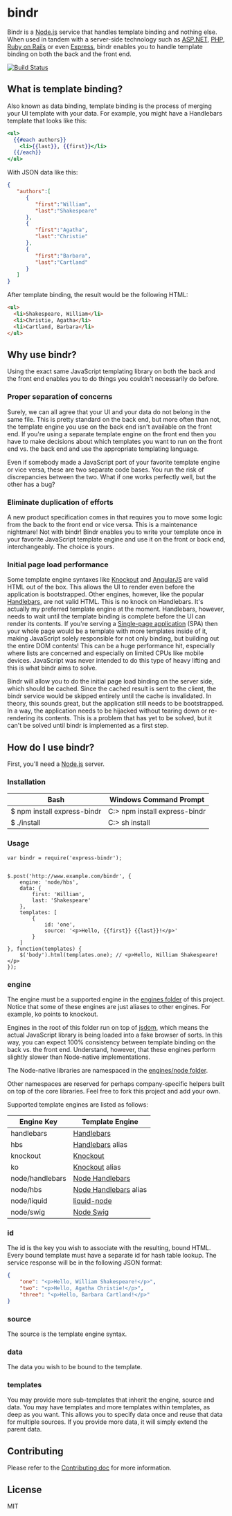﻿# bindr

Bindr is a [Node.js][] service that handles template binding and nothing else.
When used in tandem with a server-side technology such as [ASP.NET][], [PHP][],
[Ruby on Rails][] or even [Express][], bindr enables you to handle template
binding on both the back and the front end.

[![Build Status][]](http://travis-ci.org/jedmao/bindr)


## What is template binding?

Also known as data binding, template binding is the process of merging your UI
template with your data. For example, you might have a Handlebars template that
looks like this:

```hbs
<ul>
  {{#each authors}}
    <li>{{last}}, {{first}}</li>
  {{/each}}
</ul>
```

With JSON data like this:
```json
{
   "authors":[
      {
         "first":"William",
         "last":"Shakespeare"
      },
      {
         "first":"Agatha",
         "last":"Christie"
      },
      {
         "first":"Barbara",
         "last":"Cartland"
      }
   ]
}
```

After template binding, the result would be the following HTML:

```html
<ul>
  <li>Shakespeare, William</li>
  <li>Christie, Agatha</li>
  <li>Cartland, Barbara</li>
</ul>
```


## Why use bindr?

Using the exact same JavaScript templating library on both the back and the
front end enables you to do things you couldn't necessarily do before.


### Proper separation of concerns

Surely, we can all agree that your UI and your data do not belong in the same
file. This is pretty standard on the back end, but more often than not, the
template engine you use on the back end isn't available on the front end. If
you're using a separate template engine on the front end then you have to make
decisions about which templates you want to run on the front end vs. the back
end and use the appropriate templating language.

Even if somebody made a JavaScript port of your favorite template engine or
vice versa, these are two separate code bases. You run the risk of discrepancies
between the two. What if one works perfectly well, but the other has a bug?


### Eliminate duplication of efforts

A new product specification comes in that requires you to move some logic from
the back to the front end or vice versa. This is a maintenance nightmare! Not
with bindr! Bindr enables you to write your template once in your favorite
JavaScript template engine and use it on the front or back end,
interchangeably. The choice is yours.


### Initial page load performance

Some template engine syntaxes like [Knockout][] and [AngularJS][] are valid
HTML out of the box. This allows the UI to render even before the application is
bootstrapped. Other engines, however, like the popular [Handlebars][], are
not valid HTML. This is no knock on Handlebars. It's actually my preferred
template engine at the moment. Handlebars, however, needs to wait until the
template binding is complete before the UI can render its contents. If you're
serving a [Single-page application][] (SPA) then your whole page would be a
template with more templates inside of it, making JavaScript solely responsible
for not only binding, but building out the entire DOM contents! This can be a
huge performance hit, especially where lists are concerned and especially on
limited CPUs like mobile devices. JavaScript was never intended to do this type
of heavy lifting and this is what bindr aims to solve.

Bindr will allow you to do the initial page load binding on the server side,
which should be cached. Since the cached result is sent to the client, the bindr
service would be skipped entirely until the cache is invalidated. In theory,
this sounds great, but the application still needs to be bootstrapped. In a way,
the application needs to be hijacked without tearing down or re-rendering its
contents. This is a problem that has yet to be solved, but it can't be solved
until bindr is implemented as a first step.


## How do I use bindr?

First, you'll need a [Node.js][] server.


### Installation

| Bash                        | Windows Command Prompt         |
| ----------------------------| ------------------------------ |
| $ npm install express-bindr | C:\> npm install express-bindr |
| $ ./install                 | C:\> sh install                |


### Usage

```node
var bindr = require('express-bindr');


$.post('http://www.example.com/bindr', {
    engine: 'node/hbs',
    data: {
        first: 'William',
        last: 'Shakespeare'
    },
    templates: [
        {
            id: 'one',
            source: '<p>Hello, {{first}} {{last}}!</p>'
        }
    ]
}, function(templates) {
    $('body').html(templates.one); // <p>Hello, William Shakespeare!</p>
});
```


### engine

The engine must be a supported engine in the [engines folder][] of this project.
Notice that some of these engines are just aliases to other engines. For
example, ko points to knockout.

Engines in the root of this folder run on top of [jsdom][], which means the
actual JavaScript library is being loaded into a fake browser of sorts. In this
way, you can expect 100% consistency between template binding on the back vs.
the front end. Understand, however, that these engines perform slightly slower
than Node-native implementations.

The Node-native libraries are namespaced in the [engines/node folder][].

Other namespaces are reserved for perhaps company-specific helpers built on top
of the core libraries. Feel free to fork this project and add your own.

Supported template engines are listed as follows:

| Engine Key       | Template Engine               |
| ---------------- | ----------------------------- |
| handlebars       | [Handlebars][]                |
| hbs              | [Handlebars][] alias          |
| knockout         | [Knockout][]                  |
| ko               | [Knockout][] alias            |
| node/handlebars  | [Node Handlebars][]           |
| node/hbs         | [Node Handlebars][] alias     |
| node/liquid      | [liquid-node][]               |
| node/swig        | [Node Swig][]                 |


### id

The id is the key you wish to associate with the resulting, bound HTML. Every
bound template must have a separate id for hash table lookup. The service
response will be in the following JSON format:

```json
{
    "one": "<p>Hello, William Shakespeare!</p>",
    "two": "<p>Hello, Agatha Christie!</p>",
    "three": "<p>Hello, Barbara Cartland!</p>"
}
```


### source

The source is the template engine syntax.


### data

The data you wish to be bound to the template.


### templates

You may provide more sub-templates that inherit the engine, source and data.
You may have templates and more templates within templates, as deep as you
want. This allows you to specify data once and reuse that data for multiple
sources. If you provide more data, it will simply extend the parent data.


## Contributing

Please refer to the [Contributing doc][] for more information.


## License

MIT


[Build Status]: https://secure.travis-ci.org/jedmao/bindr.png?branch=master
[Node.js]: http://nodejs.org/
[ASP.NET]: http://www.asp.net/
[PHP]: http://www.php.net/
[Ruby on Rails]: http://rubyonrails.org/
[Express]: http://expressjs.com/
[Knockout]: http://knockoutjs.com/
[AngularJS]: http://angularjs.org/
[Handlebars]: http://handlebarsjs.com/
[Single-page application]: http://en.wikipedia.org/wiki/Single-page_application
[engines folder]: engines
[engines/node folder]: engines/node
[jsdom]: https://github.com/tmpvar/jsdom
[Node Handlebars]: https://npmjs.org/package/handlebars
[liquid-node]: https://npmjs.org/package/liquid-node
[Node Swig]: https://npmjs.org/package/swig
[Contributing doc]: CONTRIBUTING.md
